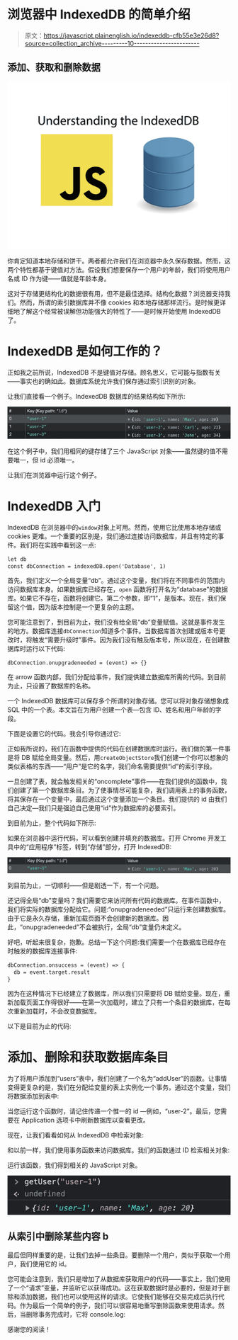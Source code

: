# 浏览器中 IndexedDB 的简单介绍

> 原文：<https://javascript.plainenglish.io/indexeddb-cfb55e3e26d8?source=collection_archive---------10----------------------->

## 添加、获取和删除数据

![](img/422999adab833083a0c93978fda05074.png)

你肯定知道本地存储和饼干。两者都允许我们在浏览器中永久保存数据。然而，这两个特性都基于键值对方法。假设我们想要保存一个用户的年龄，我们将使用用户名或 ID 作为键——值就是年龄本身。

这对于存储更结构化的数据很有用，但不是最佳选择。结构化数据？浏览器支持我们。然而，所谓的索引数据库并不像 cookies 和本地存储那样流行。是时候更详细地了解这个经常被误解但功能强大的特性了——是时候开始使用 IndexedDB 了。

# IndexedDB 是如何工作的？

正如我之前所说，IndexedDB 不是键值对存储。顾名思义，它可能与指数有关——事实也的确如此。数据库系统允许我们保存通过索引识别的对象。

让我们直接看一个例子。IndexedDB 数据库的结果结构如下所示:

![](img/6b5b1c9888b57fbf9d2bc95a9187e8ef.png)

在这个例子中，我们用相同的键存储了三个 JavaScript 对象——虽然键的值不需要唯一，但 id 必须唯一。

让我们在浏览器中运行这个例子。

# IndexedDB 入门

IndexedDB 在浏览器中的`window`对象上可用。然而，使用它比使用本地存储或 cookies 更难。一个重要的区别是，我们通过连接访问数据库，并且有特定的事件。我们将在实践中看到这一点:

```
let db
const dbConnection = indexedDB.open('Database', 1)
```

首先，我们定义一个全局变量“db”。通过这个变量，我们将在不同事件的范围内访问数据库本身。如果数据库已经存在，`open` 函数将打开名为“database”的数据库。如果它不存在，函数将创建它。第二个参数，即“1”，是版本。现在，我们保留这个值，因为版本控制是一个更复杂的主题。

您可能注意到了，到目前为止，我们没有给全局“db”变量赋值。这就是事件发生的地方。数据库连接`dbConnection`知道多个事件。当数据库首次创建或版本号更改时，将触发“需要升级时”事件。因为我们没有触及版本号，所以现在，在创建数据库时运行以下代码:

```
dbConnection.onupgradeneeded = (event) => {}
```

在 arrow 函数内部，我们分配给事件，我们提供建立数据库所需的代码。到目前为止，只设置了数据库的名称。

一个 IndexedDB 数据库可以保存多个所谓的对象存储。您可以将对象存储想象成 SQL 中的一个表。本文旨在为用户创建一个表—包含 ID、姓名和用户年龄的字段。

下面是设置它的代码。我会引导你通过它:

正如我所说的，我们在函数中提供的代码在创建数据库时运行。我们做的第一件事是将 DB 赋给全局变量。然后，用`createObjectStore`我们创建一个你可以想象的类似表格的东西——“用户”是它的名字，我们命名需要提供“id”的索引字段。

一旦创建了表，就会触发相关的“oncomplete”事件——在我们提供的函数中，我们创建了第一个数据库条目。为了使事情尽可能复杂，我们调用表上的事务函数，将其保存在一个变量中，最后通过这个变量添加一个条目。我们提供的 id 由我们自己决定—我们只是强迫自己使用“id”作为数据库的必要索引。

到目前为止，整个代码如下所示:

如果在浏览器中运行代码，可以看到创建并填充的数据库。打开 Chrome 开发工具中的“应用程序”标签，转到“存储”部分，打开 IndexedDB:

![](img/54033f2cb554ce83f30702fd2a64b569.png)

到目前为止，一切顺利——但是剧透一下，有一个问题。

还记得全局“db”变量吗？我们需要它来访问所有代码的数据库。在事件函数中，我们将实际的数据库分配给它。问题:“onupgradeneeded”只运行来创建数据库。由于它是永久存储，重新加载页面不会创建新的数据库。因此，“onupgradeneeded”不会被执行，全局“db”变量仍未定义。

好吧，听起来很复杂，抱歉。总结一下这个问题:我们需要一个在数据库已经存在时触发的数据库连接事件:

```
dbConnection.onsuccess = (event) => {
  db = event.target.result
}
```

因为在这种情况下已经建立了数据库，所以我们只需要将 DB 赋给变量。现在，重新加载页面工作得很好——在第一次加载时，建立了只有一个条目的数据库，在每次重新加载时，不会改变数据库。

以下是目前为止的代码:

# 添加、删除和获取数据库条目

为了将用户添加到“users”表中，我们创建了一个名为“addUser”的函数。让事情变得更复杂的是，我们在分配给变量的表上实例化一个事务。通过这个变量，我们将数据添加到表中:

当您运行这个函数时，请记住传递一个惟一的 id —例如，“user-2”。最后，您需要在 Application 选项卡中刷新数据库以查看更改。

现在，让我们看看如何从 IndexedDB 中检索对象:

和以前一样，我们使用事务函数来访问数据库。我们的函数通过 ID 检索相关对象:

运行该函数，我们得到相关的 JavaScript 对象。

![](img/510e7490f4494464226747d57362f67a.png)

## 从索引中删除某些内容 b

最后但同样重要的是，让我们去掉一些条目。要删除一个用户，类似于获取一个用户，我们使用它的 id。

您可能会注意到，我们只是增加了从数据库获取用户的代码——事实上，我们使用了一个“请求”变量，并监听它以获得成功。这在获取数据时是必要的，但是对于删除和添加数据，我们也可以使用这样的请求。它使我们能够在交易完成后执行代码。作为最后一个简单的例子，我们可以很容易地重写删除函数来使用请求。然后，当删除事务完成时，它将 console.log:

感谢您的阅读！